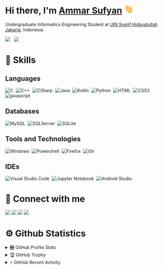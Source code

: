 # Hi there, I'm [Ammar Sufyan](https://neouranos.github.io) <img src="https://github.com/ABSphreak/ABSphreak/blob/master/gifs/Hi.gif" width="30px" height="30px">

Undergraduate Informatics Engineering Student at [UIN Syarif Hidayatullah Jakarta](https://www.uinjkt.ac.id/), Indonesia. 

<div align="left">
  <img src="https://komarev.com/ghpvc/?username=neouranos&style=for-the-badge&label=profile+views"> &nbsp;
  <img src="https://img.shields.io/github/last-commit/neouranos/neouranos?style=for-the-badge">
</div>

# 📝 Skills

## Languages

![C](https://img.shields.io/badge/C-%2300599C.svg?style=for-the-badge&logo=c&logoColor=white)&nbsp;
![C++](https://img.shields.io/badge/C++-%2300599C.svg?style=for-the-badge&logo=cplusplus&logoColor=white)&nbsp;
![CSharp](https://img.shields.io/badge/C%20Sharp-green.svg?style=for-the-badge&logo=csharp&logoColor=white)&nbsp;
![Java](https://img.shields.io/badge/Java-ED8B00.svg?style=for-the-badge&logo=java&logoColor=white)&nbsp;
![Kotlin](https://img.shields.io/badge/Kotlin-purple.svg?style=for-the-badge&logo=kotlin&logoColor=white)&nbsp;
![Python](https://img.shields.io/badge/Python-3776AB.svg?style=for-the-badge&logo=python&logoColor=white)&nbsp;
![HTML](https://img.shields.io/badge/html-orange?style=for-the-badge&logo=html5&logoColor=white)&nbsp;
![CSS3](https://img.shields.io/badge/css-%231572B6.svg?style=for-the-badge&logo=css3&logoColor=white)&nbsp;
![javascript](https://img.shields.io/badge/javascript-yellow?style=for-the-badge&logo=javascript&logoColor=white)&nbsp;

## Databases

![MySQL](https://img.shields.io/badge/MySQL-informational?style=for-the-badge&logo=mysql&logoColor=white)&nbsp;
![SQLServer](https://img.shields.io/badge/sql%20server-critical.svg?style=for-the-badge&logo=microsoftsqlserver&logoColor=white)&nbsp;
![SQLite](https://img.shields.io/badge/sqlite-%2307405e.svg?style=for-the-badge&logo=sqlite&logoColor=white)&nbsp;

## Tools and Technologies

![Windows](https://img.shields.io/badge/Windows-0078D6?style=for-the-badge&logo=windows&logoColor=white)&nbsp;
![Powershell](https://img.shields.io/badge/Powershell-grey?style=for-the-badge&logo=powershell&logoColor=white)&nbsp;
![Firefox](https://img.shields.io/badge/Firefox-FF7139?style=for-the-badge&logo=Firefox-Browser&logoColor=white)&nbsp;
![Git](https://img.shields.io/badge/GIT-E44C30?style=for-the-badge&logo=git&logoColor=white)&nbsp;

## IDEs

![Visual Studio Code](https://img.shields.io/badge/Visual%20Studio%20Code-0078d7.svg?style=for-the-badge&logo=visual-studio-code&logoColor=white)&nbsp;
![Jupyter Notebook](https://img.shields.io/badge/jupyter-%23FA0F00.svg?style=for-the-badge&logo=jupyter&logoColor=white)&nbsp;
![Android Studio](https://img.shields.io/badge/Android%20Studio-green.svg?style=for-the-badge&logo=android&logoColor=white)&nbsp;

# 🧷 Connect with me 

<p align = "center">
 
[<img src="https://img.shields.io/badge/linkedin-%2312100E.svg?&style=for-the-badge&logo=linkedin&logoColor=white&color=black" />](https://www.linkedin.com/in/ammarsufyan/)
[<img src="https://img.shields.io/badge/instagram-%2312100E.svg?&style=for-the-badge&logo=instagram&logoColor=white&color=black" />](https://www.instagram.com/ammarsfyn/)
[<img src="https://img.shields.io/badge/twitter-%231DA1F2.svg?&style=for-the-badge&logo=twitter&logoColor=white&color=black" />](https://twitter.com/ammarsfyn/) 
[<img src="https://img.shields.io/badge/steam-%23000000.svg?&style=for-the-badge&logo=steam&logoColor=white&color=black" />](https://steamcommunity.com/id/ammarsufyan/)

</p>

# ⚙️ Github Statistics

<details>
  <summary>🎛️ GitHub Profile Stats</summary>
  <br>
  
  [![wakatime](https://wakatime.com/badge/user/2eee44f5-c422-430b-9d69-1cd790f56c8a.svg)](https://wakatime.com/@2eee44f5-c422-430b-9d69-1cd790f56c8a)

  ![Top Langs](https://github-readme-stats.vercel.app/api/top-langs/?username=neouranos&layout=compact&theme=radical)

  ![Neouranos GitHub stats](https://github-readme-stats.vercel.app/api?username=neouranos&show_icons=true&theme=radical)

  ![Neouranos Wakatime stats](https://github-readme-stats.vercel.app/api/wakatime?username=neouranos&theme=radical&langs_count=10)
  
</details>

<details>
  <summary>🏆 GitHub Trophy</summary>
  <br/>
  <img width="99.5%" src="https://github-profile-trophy.vercel.app/?username=neouranos&theme=algolia&no-frame=true&column=-1&margin-w=5&margin-h=5" alt="GitHub Trophy" />
</details>

<details>
    <summary>⚡ GitHub Recent Activity</summary>
    <br>
<!--RECENT_ACTIVITY:start-->
1. ⭐ Starred [NielsRogge/Transformers-Tutorials](https://github.com/NielsRogge/Transformers-Tutorials)<br>
2. 💪 Opened PR [#27112](https://github.com/google/it-cert-automation-practice/pull/27112) in [google/it-cert-automation-practice](https://github.com/google/it-cert-automation-practice)<br>
3. 🔱 Forked [neouranos/it-cert-automation-practice](https://github.com/neouranos/it-cert-automation-practice) from [google/it-cert-automation-practice](https://github.com/google/it-cert-automation-practice)<br>
4. ⬆️ Pushed 2 commit(s) to [neouranos/intro-to-github](https://github.com/neouranos/intro-to-github)<br>
5. ⬆️ Pushed 1 commit(s) to [neouranos/intro-to-github](https://github.com/neouranos/intro-to-github)<br>
6. ⬆️ Pushed 1 commit(s) to [neouranos/intro-to-github](https://github.com/neouranos/intro-to-github)<br>
7. 📔 Created new repository [neouranos/intro-to-github](https://github.com/neouranos/intro-to-github)<br>
8. ⭐ Starred [sczhou/CodeFormer](https://github.com/sczhou/CodeFormer)<br>
9. ⬆️ Pushed 1 commit(s) to [neouranos/neouranos](https://github.com/neouranos/neouranos)<br>
10. ⬆️ Pushed 1 commit(s) to [neouranos/neouranos](https://github.com/neouranos/neouranos)<br>
<!--RECENT_ACTIVITY:end-->
    <br>
<!--RECENT_ACTIVITY:last_update-->
Last Updated: Monday, March 6th, 2023, 12:16:31 PM
<!--RECENT_ACTIVITY:last_update_end-->

</details>
